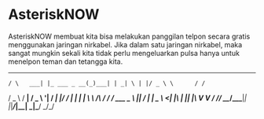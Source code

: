 # AsteriskNOW
AsteriskNOW  membuat kita bisa melakukan panggilan telpon secara gratis menggunakan jaringan nirkabel. 
Jika dalam satu jaringan nirkabel, maka sangat mungkin sekali kita tidak perlu mengeluarkan pulsa hanya untuk menelpon teman dan tetangga kita.
   _        _            _     _    _   _  _____        __
    / \   ___| |_ ___ _ __(_)___| | _| \ | |/ _ \ \      / /
   / _ \ / __| __/ _ \ '__| / __| |/ /  \| | | | \ \ /\ / /
  / ___ \__ \ ||  __/ |  | \__ \   <| |\  | |_| |\ V  V /
 /_/   \_\___/\__\___|_|  |_|___/_|\_\_| \_|\___/  \_/\_/



